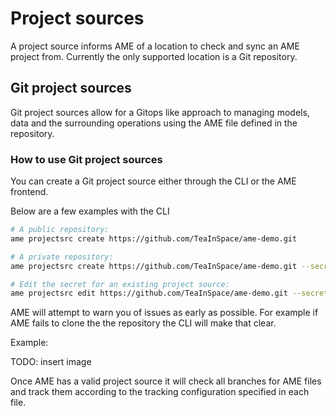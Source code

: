 # Project sources

A project source informs AME of a location to check and sync an AME project from. Currently the only supported location is a Git repository.

## Git project sources

Git project sources allow for a Gitops like approach to managing models, data and the surrounding operations using the AME file defined in the repository.

### How to use Git project sources

You can create a Git project source either through the CLI or the AME frontend.

Below are a few examples with the CLI

```bash
# A public repository:
ame projectsrc create https://github.com/TeaInSpace/ame-demo.git

# A private repository:
ame projectsrc create https://github.com/TeaInSpace/ame-demo.git --secret MY_SECRET_ID

# Edit the secret for an existing project source:
ame projectsrc edit https://github.com/TeaInSpace/ame-demo.git --secret MY_SECRET_ID
```

AME will attempt to warn you of issues as early as possible. For example if AME fails to clone the the repository the CLI will make that clear.

Example:

TODO: insert image

Once AME has a valid project source it will check all branches for AME files and track them according to the tracking configuration specified in each file.
